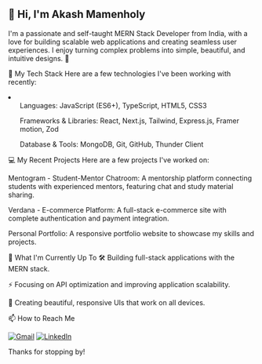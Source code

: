 <h2>👋 Hi, I'm Akash Mamenholy </h2>
I'm a passionate and self-taught MERN Stack Developer from India, with a love for building scalable web applications and creating seamless user experiences. I enjoy turning complex problems into simple, beautiful, and intuitive designs. 🎨

🚀 My Tech Stack
Here are a few technologies I've been working with recently:
<li>
<ul> Languages: JavaScript (ES6+), TypeScript, HTML5, CSS3 </ul> 
<ul> Frameworks & Libraries: React, Next.js, Tailwind, Express.js, Framer motion, Zod </ul>
<ul> Database & Tools: MongoDB, Git, GitHub, Thunder Client </ul>

</li>


💻 My Recent Projects
Here are a few projects I've worked on:

Mentogram - Student-Mentor Chatroom: A mentorship platform connecting students with experienced mentors, featuring chat and study material sharing.

Verdana - E-commerce Platform: A full-stack e-commerce site with complete authentication and payment integration.

Personal Portfolio: A responsive portfolio website to showcase my skills and projects.

🌱 What I'm Currently Up To
🛠️ Building full-stack applications with the MERN stack.

⚡ Focusing on API optimization and improving application scalability.

📱 Creating beautiful, responsive UIs that work on all devices.

📫 How to Reach Me
<p align="left">
<a href="mailto:akashmamenholy@gmail.com" target="_blank"><img src="https://img.shields.io/badge/Gmail-D14836?style=for-the-badge&logo=gmail&logoColor=white" alt="Gmail"/></a>
<a href="https://www.google.com/search?q=https://www.linkedin.com/in/akash-mamenholy-275b37353" target="_blank"><img src="https://www.google.com/search?q=https://img.shields.io/badge/LinkedIn-0077B5%3Fstyle%3Dfor-the-badge%26logo%3Dlinkedin%26logoColor%3Dwhite" alt="LinkedIn"/></a>
</p>

Thanks for stopping by!
